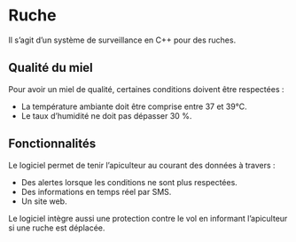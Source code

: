 # Ruche
Il s’agit d’un système de surveillance en C++ pour des ruches.

## Qualité du miel
Pour avoir un miel de qualité, certaines conditions doivent être respectées :
* La température ambiante doit être comprise entre 37 et 39°C.
* Le taux d’humidité ne doit pas dépasser 30 %.

## Fonctionnalités
Le logiciel permet de tenir l’apiculteur au courant des données à travers :
* Des alertes lorsque les conditions ne sont plus respectées.
* Des informations en temps réel par SMS.
* Un site web.

Le logiciel intègre aussi une protection contre le vol en informant l’apiculteur si une ruche est déplacée.
